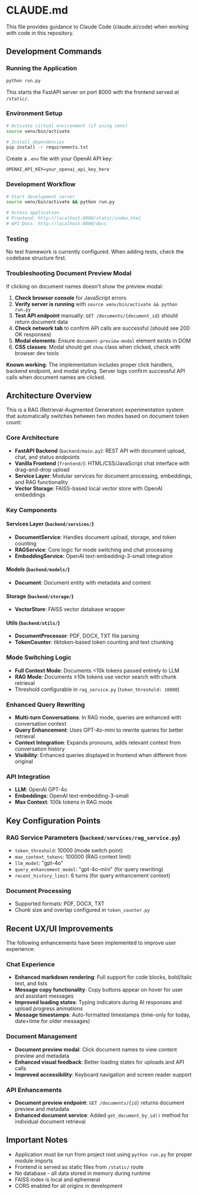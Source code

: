 # CLAUDE.md

This file provides guidance to Claude Code (claude.ai/code) when working with code in this repository.

## Development Commands

### Running the Application
```bash
python run.py
```
This starts the FastAPI server on port 8000 with the frontend served at `/static/`.

### Environment Setup
```bash
# Activate virtual environment (if using venv)
source venv/bin/activate

# Install dependencies
pip install -r requirements.txt
```
Create a `.env` file with your OpenAI API key:
```
OPENAI_API_KEY=your_openai_api_key_here
```

### Development Workflow
```bash
# Start development server
source venv/bin/activate && python run.py

# Access application
# Frontend: http://localhost:8000/static/index.html
# API Docs: http://localhost:8000/docs
```

### Testing
No test framework is currently configured. When adding tests, check the codebase structure first.

### Troubleshooting Document Preview Modal

If clicking on document names doesn't show the preview modal:

1. **Check browser console** for JavaScript errors
2. **Verify server is running** with `source venv/bin/activate && python run.py`
3. **Test API endpoint** manually: `GET /documents/{document_id}` should return document data
4. **Check network tab** to confirm API calls are successful (should see 200 OK responses)
5. **Modal elements**: Ensure `document-preview-modal` element exists in DOM
6. **CSS classes**: Modal should get `show` class when clicked, check with browser dev tools

**Known working**: The implementation includes proper click handlers, backend endpoint, and modal styling. Server logs confirm successful API calls when document names are clicked.

## Architecture Overview

This is a RAG (Retrieval-Augmented Generation) experimentation system that automatically switches between two modes based on document token count:

### Core Architecture
- **FastAPI Backend** (`backend/main.py`): REST API with document upload, chat, and status endpoints
- **Vanilla Frontend** (`frontend/`): HTML/CSS/JavaScript chat interface with drag-and-drop upload
- **Service Layer**: Modular services for document processing, embeddings, and RAG functionality
- **Vector Storage**: FAISS-based local vector store with OpenAI embeddings

### Key Components

#### Services Layer (`backend/services/`)
- **DocumentService**: Handles document upload, storage, and token counting
- **RAGService**: Core logic for mode switching and chat processing
- **EmbeddingService**: OpenAI text-embedding-3-small integration

#### Models (`backend/models/`)
- **Document**: Document entity with metadata and content

#### Storage (`backend/storage/`)
- **VectorStore**: FAISS vector database wrapper

#### Utils (`backend/utils/`)
- **DocumentProcessor**: PDF, DOCX, TXT file parsing
- **TokenCounter**: tiktoken-based token counting and text chunking

### Mode Switching Logic
- **Full Context Mode**: Documents <10k tokens passed entirely to LLM
- **RAG Mode**: Documents ≥10k tokens use vector search with chunk retrieval
- Threshold configurable in `rag_service.py` (`token_threshold: 10000`)

### Enhanced Query Rewriting
- **Multi-turn Conversations**: In RAG mode, queries are enhanced with conversation context
- **Query Enhancement**: Uses GPT-4o-mini to rewrite queries for better retrieval
- **Context Integration**: Expands pronouns, adds relevant context from conversation history
- **Visibility**: Enhanced queries displayed in frontend when different from original

### API Integration
- **LLM**: OpenAI GPT-4o
- **Embeddings**: OpenAI text-embedding-3-small
- **Max Context**: 100k tokens in RAG mode

## Key Configuration Points

### RAG Service Parameters (`backend/services/rag_service.py`)
- `token_threshold`: 10000 (mode switch point)
- `max_context_tokens`: 100000 (RAG context limit)
- `llm_model`: "gpt-4o"
- `query_enhancement_model`: "gpt-4o-mini" (for query rewriting)
- `recent_history_limit`: 6 turns (for query enhancement context)

### Document Processing
- Supported formats: PDF, DOCX, TXT
- Chunk size and overlap configured in `token_counter.py`

## Recent UX/UI Improvements

The following enhancements have been implemented to improve user experience:

### Chat Experience
- **Enhanced markdown rendering**: Full support for code blocks, bold/italic text, and lists
- **Message copy functionality**: Copy buttons appear on hover for user and assistant messages
- **Improved loading states**: Typing indicators during AI responses and upload progress animations
- **Message timestamps**: Auto-formatted timestamps (time-only for today, date+time for older messages)

### Document Management
- **Document preview modal**: Click document names to view content preview and metadata
- **Enhanced visual feedback**: Better loading states for uploads and API calls
- **Improved accessibility**: Keyboard navigation and screen reader support

### API Enhancements
- **Document preview endpoint**: `GET /documents/{id}` returns document preview and metadata
- **Enhanced document service**: Added `get_document_by_id()` method for individual document retrieval

## Important Notes

- Application must be run from project root using `python run.py` for proper module imports
- Frontend is served as static files from `/static/` route
- No database - all data stored in memory during runtime
- FAISS index is local and ephemeral
- CORS enabled for all origins in development